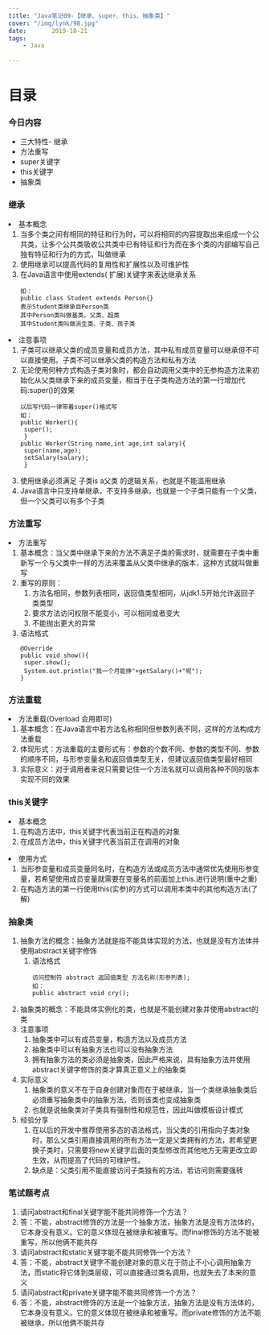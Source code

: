 ```yaml
---
title: "Java笔记09-【继承、super、this、抽象类】"
cover: "/img/lynk/98.jpg"
date:       2019-10-21
tags:
	- Java
	
---
```







# 目录
### 今日内容 
- 三大特性- 继承 
- 方法重写
- super关键字
- this关键字
- 抽象类

### 继承
  <li>基本概念
    <ol>
      <li>当多个类之间有相同的特征和行为时，可以将相同的内容提取出来组成一个公共类，让多个公共类吸收公共类中已有特征和行为而在多个类的内部编写自己独有特征和行为的方式，叫做继承</li>
      <li>使用继承可以提高代码的复用性和扩展性以及可维护性</li>
      <li>在Java语言中使用extends(
 扩展)关键字来表达继承关系
        <div class="language-java highlighter-rouge"><div class="highlight"><pre class="highlight"><code><span class="err">如：</span>
<span class="kd">public</span> <span class="kd">class</span> <span class="nc">Student</span> <span class="kd">extends</span> <span class="nc">Person</span><span class="o">{}</span>
<span class="err">表示</span><span class="n">Student</span><span class="err">类继承自</span><span class="n">Person</span><span class="err">类</span>
<span class="err">其中</span><span class="n">Person</span><span class="err">类叫做基类、父类、超类</span>
<span class="err">其中</span><span class="n">Student</span><span class="err">类叫做派生类、子类、孩子类</span>
</code></pre></div>        </div>
      </li>
    </ol>
  </li>
  <li>注意事项
    <ol>
      <li>子类可以继承父类的成员变量和成员方法，其中私有成员变量可以继承但不可以直接使用。子类不可以继承父类的构造方法和私有方法</li>
      <li>无论使用何种方式构造子类对象时，都会自动调用父类中的无参构造方法来初始化从父类继承下来的成员变量，相当于在子类构造方法的第一行增加代码:super()的效果
        <div class="language-java highlighter-rouge"><div class="highlight"><pre class="highlight"><code><span class="err">以后写代码一律带着</span><span class="kd">super</span><span class="o">()</span><span class="err">格式写</span>
<span class="err">如：</span>
<span class="kd">public</span> <span class="nf">Worker</span><span class="o">(){</span>
 <span class="kd">super</span><span class="o">();</span>
 <span class="o">}</span>
<span class="kd">public</span> <span class="nf">Worker</span><span class="o">(</span><span class="nc">String</span> <span class="n">name</span><span class="o">,</span><span class="kt">int</span> <span class="n">age</span><span class="o">,</span><span class="kt">int</span> <span class="n">salary</span><span class="o">){</span>
 <span class="kd">super</span><span class="o">(</span><span class="n">name</span><span class="o">,</span><span class="n">age</span><span class="o">);</span>
 <span class="n">setSalary</span><span class="o">(</span><span class="n">salary</span><span class="o">);</span>
 <span class="o">}</span>  
</code></pre></div>        </div>
      </li>
      <li>使用继承必须满足 子类is a父类 的逻辑关系，也就是不能滥用继承</li>
      <li>Java语言中只支持单继承，不支持多继承，也就是一个子类只能有一个父类，但一个父类可以有多个子类</li>
    </ol>
  </li>
  
  

### 方法重写

  <li>方法重写
    <ol>
      <li>基本概念：当父类中继承下来的方法不满足子类的需求时，就需要在子类中重新写一个与父类中一样的方法来覆盖从父类中继承的版本，这种方式就叫做重写</li>
      <li>重写的原则：
        <ol>
          <li>方法名相同，参数列表相同，返回值类型相同，从jdk1.5开始允许返回子类类型</li>
          <li>要求方法访问权限不能变小，可以相同或者变大</li>
          <li>不能抛出更大的异常</li>
        </ol>
      </li>
      <li>语法格式
        <div class="language-java highlighter-rouge"><div class="highlight"><pre class="highlight"><code><span class="nd">@Override</span>
<span class="kd">public</span> <span class="kt">void</span> <span class="nf">show</span><span class="o">(){</span>
 <span class="kd">super</span><span class="o">.</span><span class="na">show</span><span class="o">();</span>
 <span class="nc">System</span><span class="o">.</span><span class="na">out</span><span class="o">.</span><span class="na">println</span><span class="o">(</span><span class="s">"我一个月能挣"</span><span class="o">+</span><span class="n">getSalary</span><span class="o">()+</span><span class="s">"呢"</span><span class="o">);</span>
<span class="o">}</span>
</code></pre></div>        </div>
      </li>
    </ol>
  </li>

### 方法重载
<li>方法重载(Overload 会用即可)
    <ol>
      <li>基本概念：在Java语言中若方法名称相同但参数列表不同，这样的方法构成方法重载</li>
      <li>体现形式：方法重载的主要形式有：参数的个数不同、参数的类型不同、参数的顺序不同，与形参变量名和返回值类型无关，但建议返回值类型最好相同</li>
      <li>实际意义：对于调用者来说只需要记住一个方法名就可以调用各种不同的版本实现不同的效果</li>
    </ol>
  </li>
  
  
### this关键字
  <li>基本概念
    <ol>
      <li>在构造方法中，this关键字代表当前正在构造的对象</li>
      <li>在成员方法中，this关键字代表当前正在调用的对象</li>
    </ol>
  </li>
  <li>使用方式
    <ol>
      <li>当形参变量和成员变量同名时，在构造方法或成员方法中通常优先使用形参变量，若希望使用成员变量就需要在变量名的前面加上this.进行说明(重中之重)</li>
      <li>在构造方法的第一行使用this(实参)的方式可以调用本类中的其他构造方法(了解)</li>
    </ol>
  </li>

### 抽象类
<ol>
  <li>抽象方法的概念：抽象方法就是指不能具体实现的方法，也就是没有方法体并使用abstract关键字修饰
    <ol>
      <li>语法格式
        <div class="language-java highlighter-rouge"><div class="highlight"><pre class="highlight"><code><span class="err">访问控制符</span> <span class="kd">abstract</span> <span class="err">返回值类型</span> <span class="err">方法名称</span><span class="o">(</span><span class="err">形参列表</span><span class="o">);</span>
<span class="err">如：</span>
<span class="kd">public</span> <span class="kd">abstract</span> <span class="kt">void</span> <span class="nf">cry</span><span class="o">();</span>
</code></pre></div>        </div>
      </li>
    </ol>
  </li>
  <li>抽象类的概念：不能具体实例化的类，也就是不能创建对象并使用abstract的类</li>
  <li>注意事项
    <ol>
      <li>抽象类中可以有成员变量，构造方法以及成员方法</li>
      <li>抽象类中可以有抽象方法也可以没有抽象方法</li>
      <li>拥有抽象方法的类必须是抽象类，因此严格来说，具有抽象方法并使用abstract关键字修饰的类才算真正意义上的抽象类</li>
    </ol>
  </li>
  <li>实际意义
    <ol>
      <li>抽象类的意义不在于自身创建对象而在于被继承，当一个类继承抽象类后必须重写抽象类中的抽象方法，否则该类也变成抽象类</li>
      <li>也就是说抽象类对子类具有强制性和规范性，因此叫做模板设计模式</li>
    </ol>
  </li>
  <li>经验分享
    <ol>
      <li>在以后的开发中推荐使用多态的语法格式，当父类的引用指向子类对象时，那么父类引用直接调用的所有方法一定是父类拥有的方法，若希望更换子类时，只需要将new关键字后面的类型修改而其他地方无需更改立即生效，从而提高了代码的可维护性。</li>
      <li>缺点是：父类引用不能直接访问子类独有的方法，若访问则需要强转</li>
    </ol>
  </li>
</ol>


### 笔试题考点
<ol>
  <li>请问abstract和final关键字能不能共同修饰一个方法？</li>
  <li>答：不能，abstract修饰的方法是一个抽象方法，抽象方法是没有方法体的，它本身没有意义。它的意义体现在被继承和被重写。而final修饰的方法不能被重写，所以他俩不能共存</li>
  <li>请问abstract和static关键字能不能共同修饰一个方法？</li>
  <li>答：不能，abstract关键字不能创建对象的意义在于防止不小心调用抽象方法，而static将它体到类层级，可以直接通过类名调用，也就失去了本来的意义</li>
  <li>请问abstract和private关键字能不能共同修饰一个方法？</li>
  <li>答：不能，abstract修饰的方法是一个抽象方法，抽象方法是没有方法体的，它本身没有意义。它的意义体现在被继承和被重写。而private修饰的方法不能被继承，所以他俩不能共存</li>
</ol>